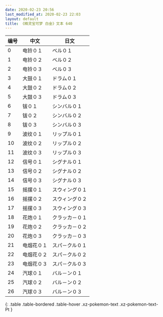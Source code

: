 ```yaml
---
date: 2020-02-23 20:56
last_modified_at: 2020-02-23 22:03
layout: default
title: 《精灵宝可梦 白金》文本 640
---
```

| 编号 | 中文 | 日文 |
| ---- | ---- | ---- |
| 0 | 电铃０１ | ベル０１ |
| 1 | 电铃０２ | ベル０２ |
| 2 | 电铃０３ | ベル０３ |
| 3 | 大鼓０１ | ドラム０１ |
| 4 | 大鼓０２ | ドラム０２ |
| 5 | 大鼓０３ | ドラム０３ |
| 6 | 钹０１ | シンバル０１ |
| 7 | 钹０２ | シンバル０２ |
| 8 | 钹０３ | シンバル０３ |
| 9 | 波纹０１ | リップル０１ |
| 10 | 波纹０２ | リップル０２ |
| 11 | 波纹０３ | リップル０３ |
| 12 | 信号０１ | シグナル０１ |
| 13 | 信号０２ | シグナル０２ |
| 14 | 信号０３ | シグナル０３ |
| 15 | 摇摆０１ | スウィング０１ |
| 16 | 摇摆０２ | スウィング０２ |
| 17 | 摇摆０３ | スウィング０３ |
| 18 | 花炮０１ | クラッカ－０１ |
| 19 | 花炮０２ | クラッカ－０２ |
| 20 | 花炮０３ | クラッカ－０３ |
| 21 | 电烟花０１ | スパ－クル０１ |
| 22 | 电烟花０２ | スパ－クル０２ |
| 23 | 电烟花０３ | スパ－クル０３ |
| 24 | 汽球０１ | バル－ン０１ |
| 25 | 汽球０２ | バル－ン０２ |
| 26 | 汽球０３ | バル－ン０３ |
{: .table .table-bordered .table-hover .xz-pokemon-text .xz-pokemon-text-Pt }